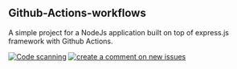 ## Github-Actions-workflows ##
A simple project for a NodeJs application built on top of express.js framework with Github Actions.

[![Code scanning](https://github.com/lesinko/Github-Actions-workflows/actions/workflows/codeql.yml/badge.svg)](https://github.com/lesinko/Github-Actions-workflows/actions/workflows/codeql.yml) [![create a comment on new issues](https://github.com/lesinko/Github-Actions-workflows/actions/workflows/issue-comment.yml/badge.svg)](https://github.com/lesinko/Github-Actions-workflows/actions/workflows/issue-comment.yml)
